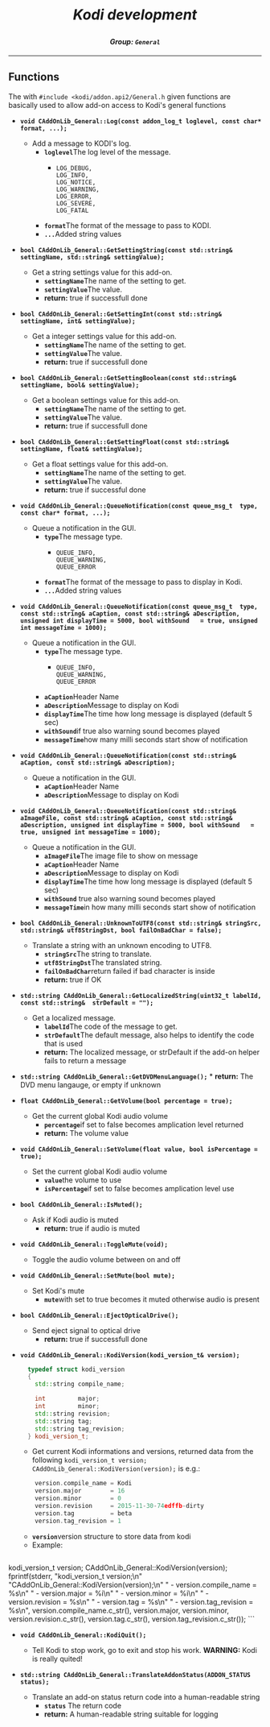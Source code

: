 # *<p align="center">Kodi development</p>*
#### *<p align="center">Group: ```General```</p>*

----------

Functions
-------------

The with ```#include <kodi/addon.api2/General.h``` given functions are basically used to allow add-on access to Kodi's general functions

*  <a id="CAddOnLib_General_Log"></a><b>```void CAddOnLib_General::Log(const addon_log_t loglevel, const char* format, ...);```</b>
    * Add a message to KODI's log.
	    * <b>```loglevel```</b>The log level of the message.
		    *     LOG_DEBUG,
				  LOG_INFO,
				  LOG_NOTICE,
				  LOG_WARNING,
				  LOG_ERROR,
				  LOG_SEVERE,
				  LOG_FATAL
	    * <b>```format```</b>The format of the message to pass to KODI.
	    * <b>```...```</b>Added string values

*  <a id="CAddOnLib_General_GetSettingString"></a><b>```bool CAddOnLib_General::GetSettingString(const std::string& settingName, std::string& settingValue);```</b>
    * Get a string settings value for this add-on.
	    * <b>```settingName```</b>The name of the setting to get.
	    * <b>```settingValue```</b>The value.
		* <b>return:</b> true if successfull done

*  <a id="CAddOnLib_General_GetSettingInt"></a><b>```bool CAddOnLib_General::GetSettingInt(const std::string& settingName, int& settingValue);```</b>
    * Get a integer settings value for this add-on.
	    * <b>```settingName```</b>The name of the setting to get.
	    * <b>```settingValue```</b>The value.
		* <b>return:</b> true if successfull done

*  <a id="CAddOnLib_General_GetSettingBoolean"></a><b>```bool CAddOnLib_General::GetSettingBoolean(const std::string& settingName, bool& settingValue);```</b>
    * Get a boolean settings value for this add-on.
	    * <b>```settingName```</b>The name of the setting to get.
	    * <b>```settingValue```</b>The value.
		* <b>return:</b> true if successfull done

*  <a id="CAddOnLib_General_GetSettingFloat"></a><b>```bool CAddOnLib_General::GetSettingFloat(const std::string& settingName, float& settingValue);```</b>
    * Get a float settings value for this add-on.
	    * <b>```settingName```</b>The name of the setting to get.
	    * <b>```settingValue```</b>The value.
		* <b>return:</b> true if successful done

*  <a id="CAddOnLib_General_QueueNotification_1"></a><b>```void CAddOnLib_General::QueueNotification(const queue_msg_t  type, const char* format, ...);```</b>
    * Queue a notification in the GUI.
	    * <b>```type```</b>The message type.
		    *     QUEUE_INFO,
				  QUEUE_WARNING,
				  QUEUE_ERROR
	    * <b>```format```</b>The format of the message to pass to display in Kodi.
	    * <b>```...```</b>Added string values

*  <a id="CAddOnLib_General_QueueNotification_2"></a><b>```void CAddOnLib_General::QueueNotification(const queue_msg_t  type, const std::string& aCaption, const std::string& aDescription, unsigned int displayTime = 5000, bool withSound   = true, unsigned int messageTime = 1000);```</b>
    * Queue a notification in the GUI.
	    * <b>```type```</b>The message type.
		    *     QUEUE_INFO,
				  QUEUE_WARNING,
				  QUEUE_ERROR
	    * <b>```aCaption```</b>Header Name
	    * <b>```aDescription```</b>Message to display on Kodi
	    * <b>```displayTime```</b>The time how long message is displayed (default 5 sec)
	    * <b>```withSound```</b>if true also warning sound becomes played
	    * <b>```messageTime```</b>how many milli seconds start show of notification

*  <a id="CAddOnLib_General_QueueNotification_3"></a><b>```void CAddOnLib_General::QueueNotification(const std::string& aCaption, const std::string& aDescription);```</b>
    * Queue a notification in the GUI.
	    * <b>```aCaption```</b>Header Name
	    * <b>```aDescription```</b>Message to display on Kodi

*  <a id="CAddOnLib_General_QueueNotification_4"></a><b>```void CAddOnLib_General::QueueNotification(const std::string& aImageFile, const std::string& aCaption, const std::string& aDescription, unsigned int displayTime = 5000, bool withSound   = true, unsigned int messageTime = 1000);```</b>
    * Queue a notification in the GUI.
	    * <b>```aImageFile```</b>The image file to show on message
	    * <b>```aCaption```</b>Header Name
	    * <b>```aDescription```</b>Message to display on Kodi
	    * <b>```displayTime```</b>The time how long message is displayed (default 5 sec)
	    * <b>```withSound```</b> true also warning sound becomes played
	    * <b>```messageTime```</b>in how many milli seconds start show of notification

*  <a id="CAddOnLib_General_UnknownToUTF8"></a><b>```bool CAddOnLib_General::UnknownToUTF8(const std::string& stringSrc, std::string& utf8StringDst, bool failOnBadChar = false);```</b>
    * Translate a string with an unknown encoding to UTF8.
	    * <b>```stringSrc```</b>The string to translate.
	    * <b>```utf8StringDst```</b>The translated string.
	    * <b>```failOnBadChar```</b>return failed if bad character is inside
		* <b>return:</b> true if OK

*  <a id="CAddOnLib_General_GetLocalizedString"></a><b>```std::string CAddOnLib_General::GetLocalizedString(uint32_t labelId, const std::string&  strDefault = "");```</b>
    * Get a localized message.
	    * <b>```labelId```</b>The code of the message to get.
	    * <b>```strDefault```</b>The default message, also helps to identify the code that is used
		* <b>return:</b> The localized message, or strDefault if the add-on helper fails to return a message

*  <a id="CAddOnLib_General_GetDVDMenuLanguage"></a><b>```std::string CAddOnLib_General::GetDVDMenuLanguage();```</b>
		* <b>return:</b> The DVD menu langauge, or empty if unknown

*  <a id="CAddOnLib_General_GetVolume"></a><b>```float CAddOnLib_General::GetVolume(bool percentage = true);```</b>
    * Get the current global Kodi audio volume
	    * <b>```percentage```</b>if set to false becomes amplication level returned
		* <b>return:</b> The volume value

*  <a id="CAddOnLib_General_SetVolume"></a><b>```void CAddOnLib_General::SetVolume(float value, bool isPercentage = true);```</b>
    * Set the current global Kodi audio volume
	    * <b>```value```</b>the volume to use
	    * <b>```isPercentage```</b>if set to false becomes amplication level use

*  <a id="CAddOnLib_General_IsMuted"></a><b>```bool CAddOnLib_General::IsMuted();```</b>
    * Ask if Kodi audio is muted
		* <b>return:</b> true if audio is muted

*  <a id="CAddOnLib_General_ToggleMute"></a><b>```void CAddOnLib_General::ToggleMute(void);```</b>
    * Toggle the audio volume between on and off

*  <a id="CAddOnLib_General_SetMute"></a><b>```void CAddOnLib_General::SetMute(bool mute);```</b>
    * Set Kodi's mute
	    * <b>```mute```</b>with set to true becomes it muted otherwise audio is present

*  <a id="CAddOnLib_General_EjectOpticalDrive"></a><b>```bool CAddOnLib_General::EjectOpticalDrive();```</b>
    * Send eject signal to optical drive
		* <b>return:</b> true if successfull done

*  <a id="CAddOnLib_General_KodiVersion"></a><b>```void CAddOnLib_General::KodiVersion(kodi_version_t& version);```</b>
	```C++
	  typedef struct kodi_version
	  {
	    std::string compile_name;
	
	    int         major;
	    int         minor;
	    std::string revision;
	    std::string tag;
	    std::string tag_revision;
	  } kodi_version_t;
	```
    * Get current Kodi informations and versions, returned data from the following
        ```kodi_version_t version; CAddOnLib_General::KodiVersion(version);```
      is e.g.:
	```C++
		version.compile_name = Kodi
		version.major        = 16
		version.minor        = 0
		version.revision     = 2015-11-30-74edffb-dirty
		version.tag          = beta
		version.tag_revision = 1
	```
	*  <b>```version```</b>version structure to store data from kodi
	*  Example:
	```C++
  kodi_version_t version;
  CAddOnLib_General::KodiVersion(version);
  fprintf(stderr,
	    "kodi_version_t version;\n"
	    "CAddOnLib_General::KodiVersion(version);\n"
	    " - version.compile_name = %s\n"
	    " - version.major        = %i\n"
	    " - version.minor        = %i\n"
	    " - version.revision     = %s\n"
	    " - version.tag          = %s\n"
	    " - version.tag_revision = %s\n",
	    	    version.compile_name.c_str(), version.major, version.minor,
	    	    version.revision.c_str(), version.tag.c_str(), version.tag_revision.c_str());
	```
*  <a id="CAddOnLib_General_KodiQuit"></a><b>```void CAddOnLib_General::KodiQuit();```</b>
    * Tell Kodi to stop work, go to exit and stop his work.
      <b>WARNING:</b> Kodi is really quited!

*  <a id="CAddOnLib_General_TranslateAddonStatus"></a><b>```std::string CAddOnLib_General::TranslateAddonStatus(ADDON_STATUS status);```</b>
    * Translate an add-on status return code into a human-readable string
	    * <b>```status```</b> The return code
		* <b>return:</b> A human-readable string suitable for logging
